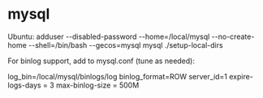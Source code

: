 mysql
=====

Ubuntu:
adduser --disabled-password --home=/local/mysql --no-create-home --shell=/bin/bash --gecos=mysql mysql
./setup-local-dirs

For binlog support, add to mysql.conf (tune as needed):

log_bin=/local/mysql/binlogs/log
binlog_format=ROW
server_id=1
expire-logs-days = 3
max-binlog-size = 500M

